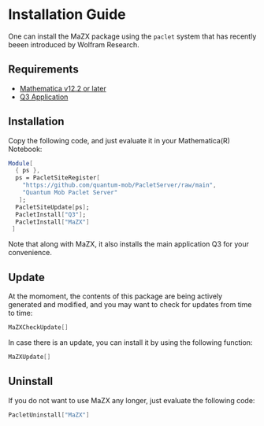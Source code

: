 # Installation Guide

One can install the MaZX package using the `paclet` system that has recently beeen introduced by Wolfram Research.

## Requirements

* [Mathematica v12.2 or later](https://www.wolfram.com/mathematica)
* [Q3 Application](https://github.com/quantum-mob/Q3)


## Installation

Copy the following code, and just evaluate it in your Mathematica(R) Notebook:

```Mathematica
Module[
  { ps },
  ps = PacletSiteRegister[
    "https://github.com/quantum-mob/PacletServer/raw/main",
    "Quantum Mob Paclet Server"
   ];
  PacletSiteUpdate[ps];
  PacletInstall["Q3"];
  PacletInstall["MaZX"]
 ]
```

Note that along with MaZX, it also installs the main application Q3 for your convenience.


## Update

At the momoment, the contents of this package are being actively generated and modified, and you may want to check for updates from time to time:

```Mathematica
MaZXCheckUpdate[]
```

In case there is an update, you can install it by using the following function:

```Mathematica
MaZXUpdate[]
```

## Uninstall

If you do not want to use MaZX any longer, just evaluate the following code:

```Mathematica
PacletUninstall["MaZX"]
```
